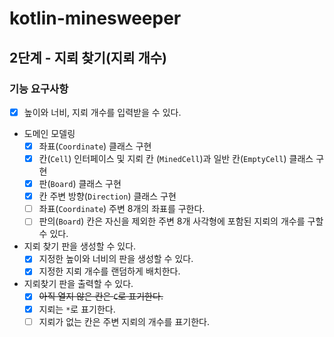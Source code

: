 # kotlin-minesweeper

## 2단계 - 지뢰 찾기(지뢰 개수)

### 기능 요구사항

- [x] 높이와 너비, 지뢰 개수를 입력받을 수 있다.
- 도메인 모델링
  - [x] 좌표(`Coordinate`) 클래스 구현
  - [x] 칸(`Cell`) 인터페이스 및 지뢰 칸 (`MinedCell`)과 일반 칸(`EmptyCell`) 클래스 구현
  - [x] 판(`Board`) 클래스 구현
  - [x] 칸 주변 방향(`Direction`) 클래스 구현
  - [ ] 좌표(`Coordinate`) 주변 8개의 좌표를 구한다.
  - [ ] 판의(`Board`) 칸은 자신을 제외한 주변 8개 사각형에 포함된 지뢰의 개수를 구할 수 있다.
- 지뢰 찾기 판을 생성할 수 있다.
  - [x] 지정한 높이와 너비의 판을 생성할 수 있다.
  - [x] 지정한 지뢰 개수를 랜덤하게 배치한다.
- 지뢰찾기 판을 출력할 수 있다.
  - [x] ~~아직 열지 않은 칸은 `C`로 표기한다.~~
  - [x] 지뢰는 `*`로 표기한다.
  - [ ] 지뢰가 없는 칸은 주변 지뢰의 개수를 표기한다.
